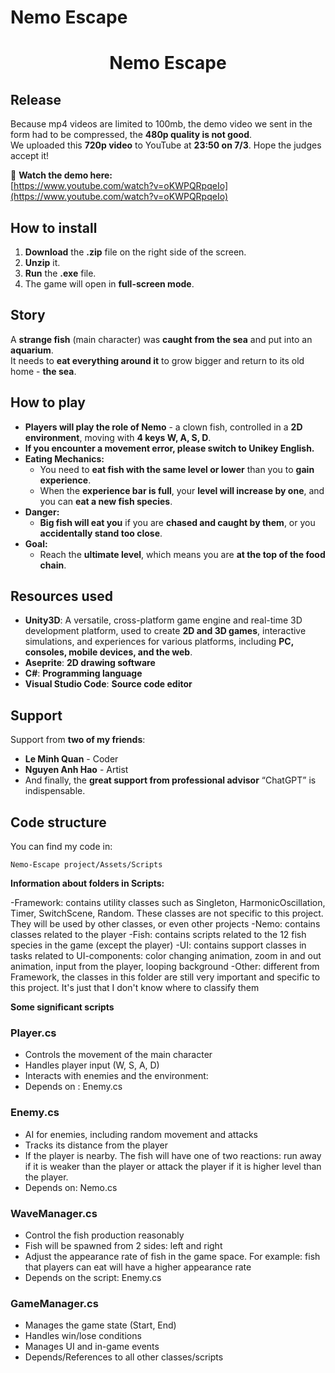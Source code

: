 # **Nemo Escape**  
<center><h1>Nemo Escape</h1></center>

## **Release**  
Because mp4 videos are limited to 100mb, the demo video we sent in the form had to be compressed, the **480p quality is not good**.  
We uploaded this **720p video** to YouTube at **23:50 on 7/3**. Hope the judges accept it!  

🎥 **Watch the demo here:**  
[https://www.youtube.com/watch?v=oKWPQRpqeIo](https://www.youtube.com/watch?v=oKWPQRpqeIo)  

## **How to install**  

1. **Download** the **.zip** file on the right side of the screen.  
2. **Unzip** it.  
3. **Run** the **.exe** file.  
4. The game will open in **full-screen mode**.  

## **Story**  
A **strange fish** (main character) was **caught from the sea** and put into an **aquarium**.  
It needs to **eat everything around it** to grow bigger and return to its old home - **the sea**.  

## **How to play**  
- **Players will play the role of Nemo** - a clown fish, controlled in a **2D environment**, moving with **4 keys W, A, S, D**.  
- **If you encounter a movement error, please switch to Unikey English.**  
- **Eating Mechanics:**  
  - You need to **eat fish with the same level or lower** than you to **gain experience**.  
  - When the **experience bar is full**, your **level will increase by one**, and you can **eat a new fish species**.  
- **Danger:**  
  - **Big fish will eat you** if you are **chased and caught by them**, or you **accidentally stand too close**.  
- **Goal:**  
  - Reach the **ultimate level**, which means you are **at the top of the food chain**.  

## **Resources used**  
- **Unity3D**: A versatile, cross-platform game engine and real-time 3D development platform, used to create **2D and 3D games**, interactive simulations, and experiences for various platforms, including **PC, consoles, mobile devices, and the web**.  
- **Aseprite**: **2D drawing software**  
- **C#**: **Programming language**  
- **Visual Studio Code**: **Source code editor**  

## **Support**  
Support from **two of my friends**:  
- **Le Minh Quan** - Coder  
- **Nguyen Anh Hao** - Artist  
- And finally, the **great support from professional advisor** “ChatGPT” is indispensable.  

## **Code structure**  
You can find my code in:  
```
Nemo-Escape project/Assets/Scripts
```

**Information about folders in Scripts:**

-Framework: contains utility classes such as Singleton, HarmonicOscillation, Timer, SwitchScene, Random. These classes are not specific to this project. They will be used by other classes, or even other projects
-Nemo: contains classes related to the player
-Fish: contains scripts related to the 12 fish species in the game (except the player)
-UI: contains support classes in tasks related to UI-components: color changing animation, zoom in and out animation, input from the player, looping background
-Other: different from Framework, the classes in this folder are still very important and specific to this project. It's just that I don't know where to classify them

**Some significant scripts**

### Player.cs  
- Controls the movement of the main character  
- Handles player input (W, S, A, D)  
- Interacts with enemies and the environment:   
- Depends on : Enemy.cs


### Enemy.cs  
- AI for enemies, including random movement and attacks  
- Tracks its distance from the player 
- If the player is nearby. The fish will have one of two reactions: run away if it is weaker than the player or attack the player if it is higher level than the player.
- Depends on: Nemo.cs

### WaveManager.cs
- Control the fish production reasonably
- Fish will be spawned from 2 sides: left and right
- Adjust the appearance rate of fish in the game space. For example: fish that players can eat will have a higher appearance rate
- Depends on the script: Enemy.cs

### GameManager.cs  
- Manages the game state (Start, End)  
- Handles win/lose conditions  
- Manages UI and in-game events  
- Depends/References to all other classes/scripts



